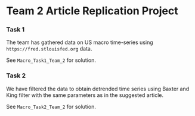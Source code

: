# Team 2 Article Replication Project

### Task 1
The team has gathered data on US macro time-series using `https://fred.stlouisfed.org` data.

See `Macro_Task1_Team_2` for solution.

### Task 2
We have filtered the data to obtain detrended time series using Baxter and King filter with the same parameters as in the suggested article.

See `Macro_Task2_Team_2` for solution.
